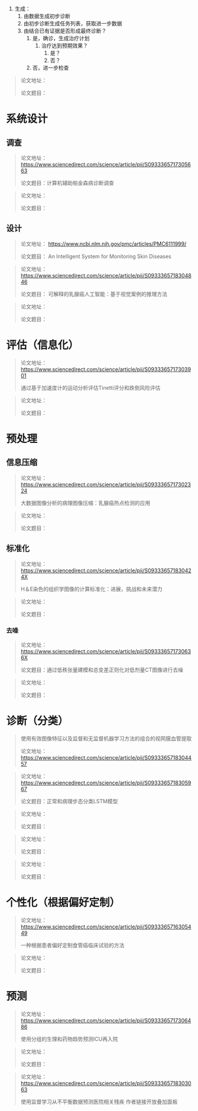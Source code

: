 1. 生成：
    1. 由数据生成初步诊断
    2. 由初步诊断生成任务列表，获取进一步数据
    3. 由结合已有证据是否形成最终诊断？
        1. 是，确诊，生成治疗计划
            1. 治疗达到预期效果？
                1. 是？
                2. 否？
        2. 否，进一步检查
> 论文地址： 
>
> 论文题目：        
# 系统设计
## 调查
> 论文地址： https://www.sciencedirect.com/science/article/pii/S0933365717305663
>
> 论文题目：计算机辅助帕金森病诊断调查

> 论文地址： 
>
> 论文题目：
## 设计
> 论文地址： https://www.ncbi.nlm.nih.gov/pmc/articles/PMC6111999/
>
> 论文题目： An Intelligent System for Monitoring Skin Diseases

> 论文地址： https://www.sciencedirect.com/science/article/pii/S0933365718304846
>
> 论文题目： 可解释的乳腺癌人工智能：基于视觉案例的推理方法

> 论文地址： 
>
> 论文题目：
# 评估（信息化）
> 论文地址： https://www.sciencedirect.com/science/article/pii/S0933365717303901
>
> 通过基于加速度计的运动分析评估Tinetti评分和跌倒风险评估

> 论文地址： 
>
> 论文题目：
# 预处理
## 信息压缩
> 论文地址： https://www.sciencedirect.com/science/article/pii/S0933365717302324
>
> 大数据图像分析的病理图像压缩：乳腺癌热点检测的应用

> 论文地址： 
>
> 论文题目：

## 标准化
> 论文地址： https://www.sciencedirect.com/science/article/pii/S093336571830424X
>
> H＆E染色的组织学图像的计算标准化：进展，挑战和未来潜力

> 论文地址： 
>
> 论文题目：
### 去噪
> 论文地址： https://www.sciencedirect.com/science/article/pii/S093336571730636X
>
> 论文题目：通过低秩张量建模和总变差正则化对低剂量CT图像进行去噪

> 论文地址： 
>
> 论文题目：
# 诊断（分类）
> 使用有效图像特征以及监督和无监督机器学习方法的组合的视网膜血管提取
>
> 论文地址： https://www.sciencedirect.com/science/article/pii/S0933365718304457

> 论文地址： https://www.sciencedirect.com/science/article/pii/S0933365718305967
>
> 论文题目：正常和病理步态分类LSTM模型

> 论文地址： 
>
> 论文题目：

> 论文地址： 
>
> 论文题目：

> 论文地址： 
>
> 论文题目：
# 个性化（根据偏好定制）
> 论文地址： https://www.sciencedirect.com/science/article/pii/S0933365716305449
>
> 一种根据患者偏好定制食管癌临床试验的方法

> 论文地址： 
>
> 论文题目：
# 预测        
> 论文地址： https://www.sciencedirect.com/science/article/pii/S0933365717306486
>
> 使用分组的生理和药物趋势预测ICU再入院

> 论文地址： 
>
> 论文题目：

> 论文地址： https://www.sciencedirect.com/science/article/pii/S0933365718303063
>
> 使用监督学习从不平衡数据预测医院相关残疾
作者链接开放叠加面板